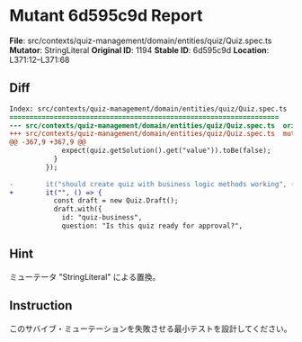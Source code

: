 # Mutant 6d595c9d Report

**File**: src/contexts/quiz-management/domain/entities/quiz/Quiz.spec.ts
**Mutator**: StringLiteral
**Original ID**: 1194
**Stable ID**: 6d595c9d
**Location**: L371:12–L371:68

## Diff

```diff
Index: src/contexts/quiz-management/domain/entities/quiz/Quiz.spec.ts
===================================================================
--- src/contexts/quiz-management/domain/entities/quiz/Quiz.spec.ts	original
+++ src/contexts/quiz-management/domain/entities/quiz/Quiz.spec.ts	mutated #1194
@@ -367,9 +367,9 @@
             expect(quiz.getSolution().get("value")).toBe(false);
           }
         });
 
-        it("should create quiz with business logic methods working", () => {
+        it("", () => {
           const draft = new Quiz.Draft();
           draft.with({
             id: "quiz-business",
             question: "Is this quiz ready for approval?",
```

## Hint

ミューテータ "StringLiteral" による置換。

## Instruction

このサバイブ・ミューテーションを失敗させる最小テストを設計してください。
